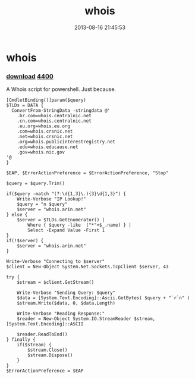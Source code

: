 ﻿---
pid:            4399
parent:         0
children:       4400
poster:         Joel Bennett
title:          whois
date:           2013-08-16 21:45:53
description:    A Whois script for powershell. Just because.
format:         posh
---

# whois

### [download](4399.ps1)  [4400](4400.md)

A Whois script for powershell. Just because.

```posh
[CmdletBinding()]param($query)
$TLDs = DATA {
  ConvertFrom-StringData -stringdata @'
    .br.com=whois.centralnic.net
    .cn.com=whois.centralnic.net
    .eu.org=whois.eu.org
    .com=whois.crsnic.net
    .net=whois.crsnic.net
    .org=whois.publicinterestregistry.net
    .edu=whois.educause.net
    .gov=whois.nic.gov
'@
}

$EAP, $ErrorActionPreference = $ErrorActionPreference, "Stop"

$query = $query.Trim()

if($query -match "(?:\d{1,3}\.){3}\d{1,3}") {
    Write-Verbose "IP Lookup!"
    $query = "n $query"
    $server = "whois.arin.net"
} else {
    $server = $TLDs.GetEnumerator() |
        Where { $query -like  ("*"+$_.name) } |
        Select -Expand Value -First 1
}
if(!$server) {
    $server = "whois.arin.net"
}

Write-Verbose "Connecting to $server"
$client = New-Object System.Net.Sockets.TcpClient $server, 43

try {
    $stream = $client.GetStream()

    Write-Verbose "Sending Query: $query"
    $data = [System.Text.Encoding]::Ascii.GetBytes( $query + "`r`n" )
    $stream.Write($data, 0, $data.Length)

    Write-Verbose "Reading Response:"
    $reader = New-Object System.IO.StreamReader $stream, [System.Text.Encoding]::ASCII

    $reader.ReadToEnd()
} finally {
    if($stream) {
        $stream.Close()
        $stream.Dispose()
    }
}
$ErrorActionPreference = $EAP
```
